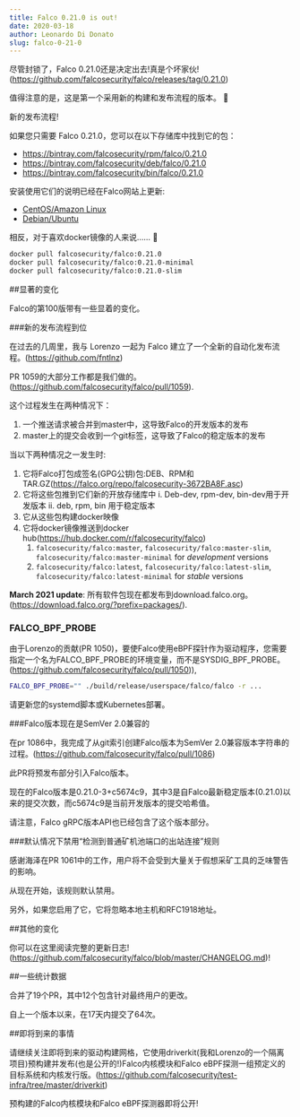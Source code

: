 ```yaml
---
title: Falco 0.21.0 is out!
date: 2020-03-18
author: Leonardo Di Donato
slug: falco-0-21-0
---
```


尽管封锁了，Falco 0.21.0还是决定出去!真是个坏家伙!(https://github.com/falcosecurity/falco/releases/tag/0.21.0)

值得注意的是，这是第一个采用新的构建和发布流程的版本。 🚀

新的发布流程!

如果您只需要 Falco 0.21.0，您可以在以下存储库中找到它的包：

- https://bintray.com/falcosecurity/rpm/falco/0.21.0
- https://bintray.com/falcosecurity/deb/falco/0.21.0
- https://bintray.com/falcosecurity/bin/falco/0.21.0

安装使用它们的说明已经在Falco网站上更新:

- [CentOS/Amazon Linux](https://falco.org/docs/getting-started/installation/#centos-rhel-amazon-linux)
- [Debian/Ubuntu](https://falco.org/docs/getting-started/installation/#debian-ubuntu)

相反，对于喜欢docker镜像的人来说…… 🐳

```bash
docker pull falcosecurity/falco:0.21.0
docker pull falcosecurity/falco:0.21.0-minimal
docker pull falcosecurity/falco:0.21.0-slim
```

##显著的变化

Falco的第100版带有一些显着的变化。

###新的发布流程到位

在过去的几周里，我与 Lorenzo 一起为 Falco 建立了一个全新的自动化发布流程。(https://github.com/fntlnz) 

PR 1059的大部分工作都是我们做的。(https://github.com/falcosecurity/falco/pull/1059).


这个过程发生在两种情况下：

1. 一个推送请求被合并到master中，这导致Falco的开发版本的发布
2. master上的提交会收到一个git标签，这导致了Falco的稳定版本的发布


当以下两种情况之一发生时:

1. 它将Falco打包成签名(GPG公钥)包:DEB、RPM和TAR.GZ(https://falco.org/repo/falcosecurity-3672BA8F.asc)
2. 它将这些包推到它们新的开放存储库中
    i. Deb-dev, rpm-dev, bin-dev用于开发版本
	  ii. deb, rpm, bin 用于稳定版本
3. 它从这些包构建docker映像
4. 它将docker镜像推送到docker hub(https://hub.docker.com/r/falcosecurity/falco)
   1. `falcosecurity/falco:master`, `falcosecurity/falco:master-slim`, `falcosecurity/falco:master-minimal` for _development_ versions
   2. `falcosecurity/falco:latest`, `falcosecurity/falco:latest-slim`, `falcosecurity/falco:latest-minimal` for _stable_ versions

**March 2021 update**: 所有软件包现在都发布到download.falco.org。(https://download.falco.org/?prefix=packages/).

### FALCO_BPF_PROBE

由于Lorenzo的贡献(PR 1050)，要使Falco使用eBPF探针作为驱动程序，您需要指定一个名为FALCO_BPF_PROBE的环境变量，而不是SYSDIG_BPF_PROBE。(https://github.com/falcosecurity/falco/pull/1050)),

```bash
FALCO_BPF_PROBE="" ./build/release/userspace/falco/falco -r ...
```

请更新您的systemd脚本或Kubernetes部署。

###Falco版本现在是SemVer 2.0兼容的

在pr 1086中，我完成了从git索引创建Falco版本为SemVer 2.0兼容版本字符串的过程。(https://github.com/falcosecurity/falco/pull/1086)

此PR将预发布部分引入Falco版本。

现在的Falco版本是0.21.0-3+c5674c9，其中3是自Falco最新稳定版本(0.21.0)以来的提交次数，而c5674c9是当前开发版本的提交哈希值。

请注意，Falco gRPC版本API也已经包含了这个版本部分。

###默认情况下禁用“检测到普通矿机池端口的出站连接”规则

感谢海泽在PR 1061中的工作，用户将不会受到大量关于假想采矿工具的乏味警告的影响。

从现在开始，该规则默认禁用。

另外，如果您启用了它，它将忽略本地主机和RFC1918地址。

##其他的变化

你可以在这里阅读完整的更新日志!(https://github.com/falcosecurity/falco/blob/master/CHANGELOG.md)!

##一些统计数据

合并了19个PR，其中12个包含针对最终用户的更改。

自上一个版本以来，在17天内提交了64次。

##即将到来的事情

请继续关注即将到来的驱动构建网格，它使用driverkit(我和Lorenzo的一个隔离项目)预构建并发布(也是公开的!)Falco内核模块和Falco eBPF探测一组预定义的目标系统和内核发行版。(https://github.com/falcosecurity/test-infra/tree/master/driverkit)

预构建的Falco内核模块和Falco eBPF探测器即将公开!

